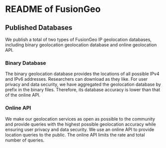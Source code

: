 # README of FusionGeo

## Published Databases
We publish a total of two types of FusionGeo IP geolocation databases, including binary geolocation geolocation database and online geolocation API. 

### Binary Database
The binary geolocation database provides the locations of all possible IPv4 and IPv6 addresses. Researchers can download as they like. For user privacy and data security, we have aggregated the geolocation database by prefix in the binary files. Therefore, its database accuracy is lower than that of the online API. 

### Online API
We make our geolocation services as open as possible to the community and provide queries with the highest possible geolocation accuracy while ensuring user privacy and data security. We use an online API to provide location queries to the public. The online API limits the rate and total number of queries. 
